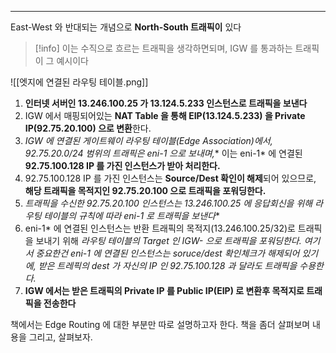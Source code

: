 
---

East-West 와 반대되는 개념으로 **North-South 트래픽이** 있다

> [!info] 이는 수직으로 흐르는 트래픽을 생각하면되며, IGW 를 통과하는 트래픽이 그 예시이다

![[엣지에 연결된 라우팅 테이블.png]]

1. **인터넷 서버인 13.246.100.25 가 13.124.5.233 인스턴스로 트래픽을 보낸다**
2. IGW 에서 매핑되어있는 **NAT Table 을 통해 EIP(13.124.5.233) 을 Private IP(92.75.20.100) 으로 변환**한다. 
3. **IGW 에 연결된 게이트웨이 라우팅 테이블(Edge Association)에서, 92.75.20.0/24 범위의 트래픽은 eni-1* 으로 보내며,** 이는 eni-1* 에 연결된 **92.75.100.128 IP 를 가진 인스턴스가 받아 처리한다.**
4. 92.75.100.128 IP 를 가진 인스턴스는 **Source/Dest 확인이 해제**되어 있으므로, **해당 트래픽을 목적지인 92.75.20.100 으로 트래픽을 포워딩한다.**
5. **트래픽을 수신한 92.75.20.100 인스턴스는 13.246.100.25 에 응답회신을 위해 라우팅 테이블의 규칙에 따라 eni-1* 로 트래픽을 보낸다** 
6. eni-1* 에 연결된 인스턴스는 반환 트래픽의 목적지(13.246.100.25/32)로 트래픽을 보내기 위해 **라우팅 테이블의 Target 인 IGW-* 으로 트래픽을 포워딩**한다.
	**여기서 중요한건 eni-1* 에 연결된 인스턴스는 soruce/dest 확인체크가 해제되어 있기에, 받은 트레픽의 dest 가 자신의 IP 인 92.75.100.128 과 달라도 트래픽을 수용한다.**
7. **IGW 에서는 받은 트래픽의 Private IP 를 Public IP(EIP) 로 변환후 목적지로 트래픽을 전송한다**


책에서는 Edge Routing 에 대한 부분만 따로 설명하고자 한다.
책을 좀더 살펴보며 내용을 그리고, 살펴보자.